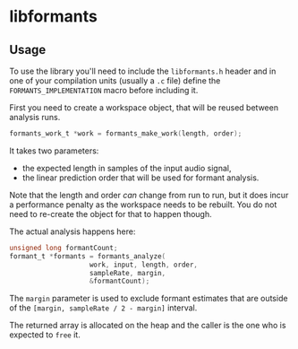 # libformants

## Usage

To use the library you'll need to include the `libformants.h` header and in one of your compilation units (usually a `.c` file) define the `FORMANTS_IMPLEMENTATION` macro before including it.

First you need to create a workspace object, that will be reused between analysis runs.

```c
formants_work_t *work = formants_make_work(length, order);
```

It takes two parameters:
- the expected length in samples of the input audio signal,
- the linear prediction order that will be used for formant analysis.

Note that the length and order *can* change from run to run, but it does incur a performance penalty as the workspace needs to be rebuilt. You do not need to re-create the object for that to happen though.

The actual analysis happens here:

```c
unsigned long formantCount;
formant_t *formants = formants_analyze(
                    work, input, length, order,
                    sampleRate, margin,
                    &formantCount);
```

The `margin` parameter is used to exclude formant estimates that are outside of the `[margin, sampleRate / 2 - margin]` interval.

The returned array is allocated on the heap and the caller is the one who is expected to `free` it.

